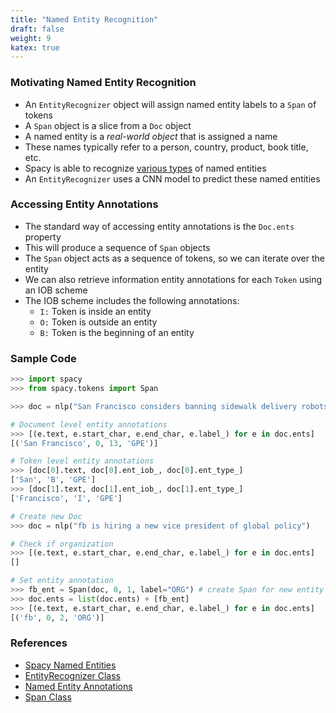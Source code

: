 ```yaml
---
title: "Named Entity Recognition"
draft: false
weight: 9
katex: true
---
```


### Motivating Named Entity Recognition
- An `EntityRecognizer` object will assign named entity labels to a `Span` of tokens
- A `Span` object is a slice from a `Doc` object
- A named entity is a *real-world object* that is assigned a name
- These names typically refer to a person, country, product, book title, etc.
- Spacy is able to recognize [various types](https://spacy.io/api/annotation#named-entities) of named entities
- An `EntityRecognizer` uses a CNN model to predict these named entities 

### Accessing Entity Annotations
- The standard way of accessing entity annotations is the `Doc.ents` property
- This will produce a sequence of `Span` objects
- The `Span` object acts as a sequence of tokens, so we can iterate over the entity
- We can also retrieve information entity annotations for each `Token` using an IOB scheme
- The IOB scheme includes the following annotations:
	- `I:` Token is inside an entity
	- `O:` Token is outside an entity
	- `B:` Token is the beginning of an entity

### Sample Code

```python
>>> import spacy
>>> from spacy.tokens import Span

>>> doc = nlp("San Francisco considers banning sidewalk delivery robots")

# Document level entity annotations
>>> [(e.text, e.start_char, e.end_char, e.label_) for e in doc.ents]
[('San Francisco', 0, 13, 'GPE')]

# Token level entity annotations
>>> [doc[0].text, doc[0].ent_iob_, doc[0].ent_type_]
['San', 'B', 'GPE']
>>> [doc[1].text, doc[1].ent_iob_, doc[1].ent_type_]
['Francisco', 'I', 'GPE']

# Create new Doc
>>> doc = nlp("fb is hiring a new vice president of global policy")

# Check if organization
>>> [(e.text, e.start_char, e.end_char, e.label_) for e in doc.ents]
[]

# Set entity annotation
>>> fb_ent = Span(doc, 0, 1, label="ORG") # create Span for new entity
>>> doc.ents = list(doc.ents) + [fb_ent]
>>> [(e.text, e.start_char, e.end_char, e.label_) for e in doc.ents]
[('fb', 0, 2, 'ORG')]
```

### References
- [Spacy Named Entities](https://spacy.io/usage/linguistic-features#named-entities)
- [EntityRecognizer Class](https://spacy.io/api/entityrecognizer)
- [Named Entity Annotations](https://spacy.io/api/annotation#named-entities)
- [Span Class](https://spacy.io/api/span)
